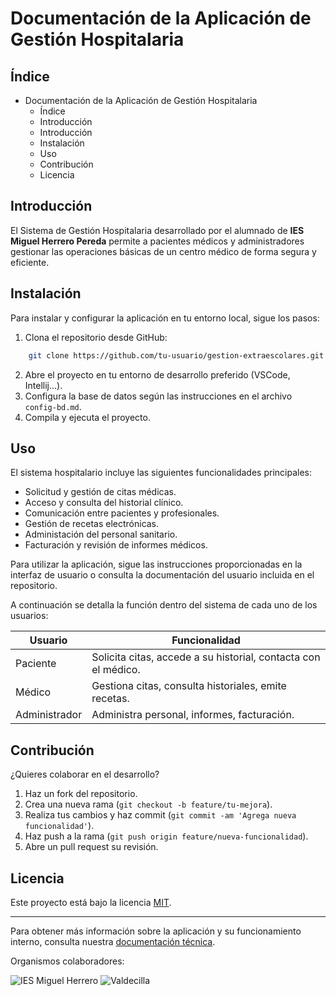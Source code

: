 # Documentación de la Aplicación de Gestión Hospitalaria

## Índice

- Documentación de la Aplicación de Gestión Hospitalaria
    - Índice
    - Introducción
    - Introducción
    - Instalación
    - Uso
    - Contribución
    - Licencia

## Introducción

El Sistema de Gestión Hospitalaria desarrollado por el alumnado de **IES Miguel Herrero Pereda** permite a pacientes médicos y administradores gestionar las operaciones básicas de un centro médico de forma segura y eficiente.

## Instalación

Para instalar y configurar la aplicación en tu entorno local, sigue los pasos:

1. Clona el repositorio desde GitHub:
```bash
    git clone https://github.com/tu-usuario/gestion-extraescolares.git
```
2. Abre el proyecto en tu entorno de desarrollo preferido (VSCode, Intellij...).
3. Configura la base de datos según las instrucciones en el archivo `config-bd.md`.
4. Compila y ejecuta el proyecto.

## Uso

El sistema hospitalario incluye las siguientes funcionalidades principales:

- Solicitud y gestión de citas médicas.
- Acceso y consulta del historial clínico.
- Comunicación entre pacientes y profesionales.
- Gestión de recetas electrónicas.
- Administación del personal sanitario.
- Facturación y revisión de informes médicos.

Para utilizar la aplicación, sigue las instrucciones proporcionadas en la interfaz de usuario o consulta la documentación del usuario incluida en el repositorio.

A continuación se detalla la función dentro del sistema de cada uno de los usuarios:

| Usuario | Funcionalidad |
| --- | --- |
| Paciente | Solicita citas, accede a su historial, contacta con el médico. |
| Médico | Gestiona citas, consulta historiales, emite recetas. |
| Administrador | Administra personal, informes, facturación. |

## Contribución

¿Quieres colaborar en el desarrollo?

1. Haz un fork del repositorio.
2. Crea una nueva rama (`git checkout -b feature/tu-mejora`).
3. Realiza tus cambios y haz commit (`git commit -am 'Agrega nueva funcionalidad'`).
4. Haz push a la rama (`git push origin feature/nueva-funcionalidad`).
5. Abre un pull request su revisión.

## Licencia

Este proyecto está bajo la licencia [MIT](https://opensource.org/license/MIT).

---

Para obtener más información sobre la aplicación y su funcionamiento interno, consulta nuestra [documentación técnica](Documentos\documentacion-tecnica.md).

Organismos colaboradores:

![IES Miguel Herrero]([img\logoIESMHP.png](Examen/img/logoIESMHP.png))
![Valdecilla](https://www.eiivaldecilla.es/wp-content/uploads/5525-nuevo-logo-valdecilla.jpg)
